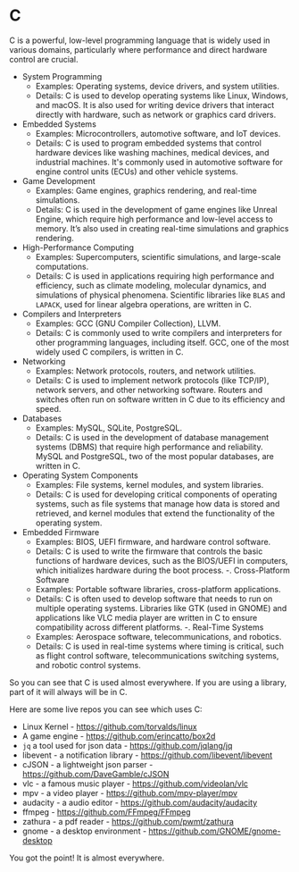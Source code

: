 # C

C is a powerful, low-level programming language that is widely used in various domains, particularly where performance and direct hardware control are crucial.

- System Programming
    - Examples: Operating systems, device drivers, and system utilities.
    - Details: C is used to develop operating systems like Linux, Windows, and macOS. It is also used for writing device drivers that interact directly with hardware, such as network or graphics card drivers.
- Embedded Systems
    - Examples: Microcontrollers, automotive software, and IoT devices.
    - Details: C is used to program embedded systems that control hardware devices like washing machines, medical devices, and industrial machines. It's commonly used in automotive software for engine control units (ECUs) and other vehicle systems.
- Game Development
    - Examples: Game engines, graphics rendering, and real-time simulations.
    - Details: C is used in the development of game engines like Unreal Engine, which require high performance and low-level access to memory. It’s also used in creating real-time simulations and graphics rendering.
- High-Performance Computing
    - Examples: Supercomputers, scientific simulations, and large-scale computations.
    - Details: C is used in applications requiring high performance and efficiency, such as climate modeling, molecular dynamics, and simulations of physical phenomena. Scientific libraries like `BLAS` and `LAPACK`, used for linear algebra operations, are written in C.
- Compilers and Interpreters
    - Examples: GCC (GNU Compiler Collection), LLVM.
    - Details: C is commonly used to write compilers and interpreters for other programming languages, including itself. GCC, one of the most widely used C compilers, is written in C.
- Networking
    - Examples: Network protocols, routers, and network utilities.
    - Details: C is used to implement network protocols (like TCP/IP), network servers, and other networking software. Routers and switches often run on software written in C due to its efficiency and speed.
- Databases
    - Examples: MySQL, SQLite, PostgreSQL.
    - Details: C is used in the development of database management systems (DBMS) that require high performance and reliability. MySQL and PostgreSQL, two of the most popular databases, are written in C.
- Operating System Components
    - Examples: File systems, kernel modules, and system libraries.
    - Details: C is used for developing critical components of operating systems, such as file systems that manage how data is stored and retrieved, and kernel modules that extend the functionality of the operating system.
- Embedded Firmware
    - Examples: BIOS, UEFI firmware, and hardware control software.
    - Details: C is used to write the firmware that controls the basic functions of hardware devices, such as the BIOS/UEFI in computers, which initializes hardware during the boot process.
-. Cross-Platform Software
    - Examples: Portable software libraries, cross-platform applications.
    - Details: C is often used to develop software that needs to run on multiple operating systems. Libraries like GTK (used in GNOME) and applications like VLC media player are written in C to ensure compatibility across different platforms.
-. Real-Time Systems
    - Examples: Aerospace software, telecommunications, and robotics.
    - Details: C is used in real-time systems where timing is critical, such as flight control software, telecommunications switching systems, and robotic control systems.

So you can see that C is used almost everywhere. If you are using a library, part of it will always will be in C.

Here are some live repos you can see which uses C:

- Linux Kernel - <https://github.com/torvalds/linux>
- A game engine - <https://github.com/erincatto/box2d>
- `jq` a tool used for json data - <https://github.com/jqlang/jq>
- libevent - a notification library - <https://github.com/libevent/libevent>
- cJSON - a lightweight json parser - <https://github.com/DaveGamble/cJSON>
- vlc - a famous music player - <https://github.com/videolan/vlc>
- mpv - a video player - <https://github.com/mpv-player/mpv>
- audacity - a audio editor - <https://github.com/audacity/audacity>
- ffmpeg - <https://github.com/FFmpeg/FFmpeg>
- zathura - a pdf reader - <https://github.com/pwmt/zathura>
- gnome - a desktop environment - <https://github.com/GNOME/gnome-desktop>

You got the point! It is almost everywhere.

